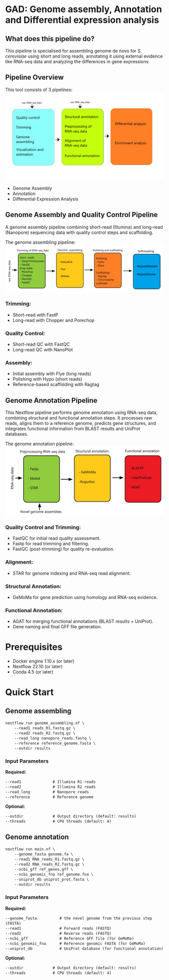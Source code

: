 # GAD: Genome assembly, Annotation and Differential expression analysis
## What does this pipeline do?
This pipeline is specialised for assembling genome de novo for *S. cerevisiae* using short and long reads, annotating it using external evidence like RNA-seq data and analyzing the differences in gene expressions
## Pipeline Overview
This tool consists of 3 pipelines:
![](https://github.com/mattpanteleev/GAD-pipeline/blob/main/plots/whole%20pipeline.png)
- Genome Assembly
- Annotation
- Differential Expression Analysis
## Genome Assembly and Quality Control Pipeline
A genome assembly pipeline combining short-read (Illumina) and long-read (Nanopore) sequencing data with quality control steps and scaffolding.

The genome assembling pipeline:
![](https://github.com/mattpanteleev/GAD-pipeline/blob/main/plots/genome%20assembling.png)
### Trimming:
- Short-read with FastP
- Long-read with Chopper and Porechop
### Quality Control:
- Short-read QC with FastQC
- Long-read QC with NanoPlot
### Assembly:
- Initial assembly with Flye (long reads)
- Polishing with Hypo (short reads)
- Reference-based scaffolding with Ragtag

## Genome Annotation Pipeline
This Nextflow pipeline performs genome annotation using RNA-seq data, combining structural and functional annotation steps. It processes raw reads, aligns them to a reference genome, predicts gene structures, and integrates functional information from BLAST results and UniProt databases.

The genome annotation pipeline:
![](https://github.com/mattpanteleev/GAD-pipeline/blob/main/plots/genome%20annotation.png)

### Quality Control and Trimming:
- FastQC for initial read quality assessment.
- Fastp for read trimming and filtering.
- FastQC (post-trimming) for quality re-evaluation.
### Alignment:
- STAR for genome indexing and RNA-seq read alignment.
### Structural Annotation:
- GeMoMa for gene prediction using homology and RNA-seq evidence.
### Functional Annotation:
- AGAT for merging functional annotations (BLAST results + UniProt).
- Gene naming and final GFF file generation.




# Prerequisites 
- Docker engine 1.10.x (or later)
- Nextflow 22.10 (or later)
- Conda 4.5 (or later)
# Quick Start
## Genome assembling
```
nextflow run genome_assembling.nf \
    --read1 reads_R1.fastq.gz \
    --read2 reads_R2.fastq.gz \
    --read_long nanopore_reads.fastq \
    --reference reference_genome.fasta \
    --outdir results
```
### Input Parameters
**Required:**
```
--read1              # Illumina R1 reads
--read2              # Illumina R2 reads 
--read_long          # Nanopore reads
--reference          # Reference genome
```
**Optional:**
```
--outdir             # Output directory (default: results)
--threads            # CPU threads (default: 4)
```

## Genome annotation

```
nextflow run main.nf \
    --genome_fasta genome.fa \
    --read1 RNA_reads_R1.fastq.gz \
    --read2 RNA_reads_R2.fastq.gz \
    --ncbi_gff ref_genes.gff \
    --ncbi_genomic_fna ref_genome.fna \
    --uniprot_db uniprot_prot.fasta \
    --outdir results
```
### Input Parameters
**Required:**
```
--genome_fasta			# the novel genome from the previous step (FASTA)
--read1					# Forward reads (FASTQ)	
--read2					# Reverse reads (FASTQ)
--ncbi_gff				# Reference GFF file (for GeMoMa)
--ncbi_genomic_fna		# Reference genomic FASTA (for GeMoMa)
--uniprot_db			# UniProt database (for functional annotation)
```
**Optional:**
```
--outdir             # Output directory (default: results)
--threads            # CPU threads (default: 4)
```
